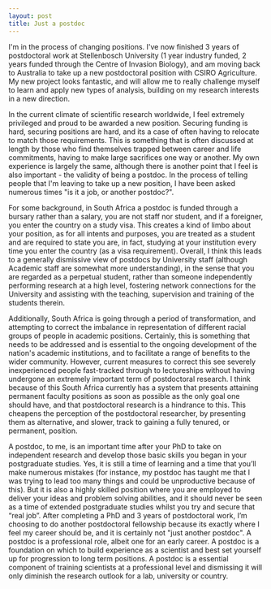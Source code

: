 ```yaml
---
layout: post
title: Just a postdoc
---
```


I'm in the process of changing positions. I've now finished 3 years of postdoctoral work at Stellenbosch University (1 year industry funded, 2 years funded through the Centre of Invasion Biology), and am moving back to Australia to take up a new postdoctoral position with CSIRO Agriculture. My new project looks fantastic, and will allow me to really challenge myself to learn and apply new types of analysis, building on my research interests in a new direction.

In the current climate of scientific research worldwide, I feel extremely privileged and proud to be awarded a new position. Securing funding is hard, securing positions are hard, and its a case of often having to relocate to match those requirements. This is something that is often discussed at length by those who find themselves trapped between career and life commitments, having to make large sacrifices one way or another. My own experience is largely the same, although there is another point that I feel is also important - the validity of being a postdoc. In the process of telling people that I'm leaving to take up a new position, I have been asked numerous times "is it a job, or another postdoc?". 

For some background, in South Africa a postdoc is funded through a bursary rather than a salary, you are not staff nor student, and if a foreigner, you enter the country on a study visa. This creates a kind of limbo about your position, as for all intents and purposes, you are treated as a student and are required to state you are, in fact, studying at your institution every time you enter the country (as a visa requirement). Overall, I think this leads to a generally dismissive view of postdocs by University staff (although Academic staff are somewhat more understanding), in the sense that you are regarded as a perpetual student, rather than someone independently performing research at a high level, fostering network connections for the University and assisting with the teaching, supervision and training of the students therein.

Additionally, South Africa is going through a period of transformation, and attempting to correct the imbalance in representation of different racial groups of people in academic positions. Certainly, this is something that needs to be addressed and is essential to the ongoing development of the nation's academic institutions, and to facilitate a range of benefits to the wider community. However, current measures to correct this see severely inexperienced people fast-tracked through to lectureships without having undergone an extremely important term of postdoctoral research. I think because of this South Africa currently has a system that presents attaining permanent faculty positions as soon as possible as the only goal one should have, and that postdoctoral research is a hindrance to this. This cheapens the perception of the postdoctoral researcher, by presenting them as alternative, and slower, track to gaining a fully tenured, or permanent, position.

A postdoc, to me, is an important time after your PhD to take on independent research and develop those basic skills you began in your postgraduate studies. Yes, it is still a time of learning and a time that you’ll make numerous mistakes (for instance, my postdoc has taught me that I was trying to lead too many things and could be unproductive because of this). But it is also a highly skilled position where you are employed to deliver your ideas and problem solving abilities, and it should never be seen as a time of extended postgraduate studies whilst you try and secure that “real job”. After completing a PhD and 3 years of postdoctoral work, I’m choosing to do another postdoctoral fellowship because its exactly where I feel my career should be, and it is certainly not "just another postdoc". A postdoc is a professional role, albeit one for an early career. A postdoc is a foundation on which to build experience as a scientist and best set yourself up for progression to long term positions. A postdoc is a essential component of training scientists at a professional level and dismissing it will only diminish the research outlook for a lab, university or country.





